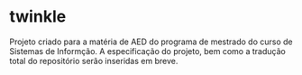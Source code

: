 twinkle
=======

Projeto criado para a matéria de AED do programa de mestrado do curso de Sistemas de Informção. A especificação do projeto, bem como a tradução total do repositório serão inseridas em breve.
